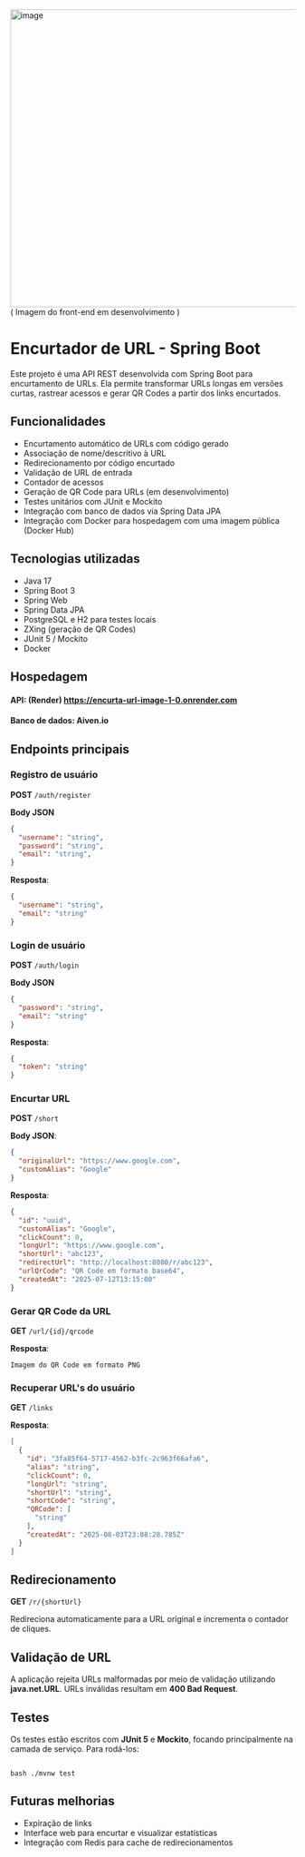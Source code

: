 <img width="1018" height="525" alt="image" src="https://github.com/user-attachments/assets/d1088934-6d50-4f96-91eb-7880dbc7ce48" />
( Imagem do front-end em desenvolvimento )

# Encurtador de URL - Spring Boot

Este projeto é uma API REST desenvolvida com Spring Boot para encurtamento de URLs. Ela permite transformar URLs longas em versões curtas, rastrear acessos e gerar QR Codes a partir dos links encurtados.

## Funcionalidades

- Encurtamento automático de URLs com código gerado
- Associação de nome/descritivo à URL
- Redirecionamento por código encurtado
- Validação de URL de entrada
- Contador de acessos
- Geração de QR Code para URLs (em desenvolvimento)
- Testes unitários com JUnit e Mockito
- Integração com banco de dados via Spring Data JPA
- Integração com Docker para hospedagem com uma imagem pública (Docker Hub)

## Tecnologias utilizadas

- Java 17
- Spring Boot 3
- Spring Web
- Spring Data JPA
- PostgreSQL e H2 para testes locais
- ZXing (geração de QR Codes)
- JUnit 5 / Mockito
- Docker

## Hospedagem
#### API: (Render) https://encurta-url-image-1-0.onrender.com
#### Banco de dados: Aiven.io

## Endpoints principais

### Registro de usuário
**POST** `/auth/register`

**Body JSON**
```json
{
  "username": "string",
  "password": "string",
  "email": "string",
}
```
**Resposta**:

```json
{
  "username": "string",
  "email": "string"
}
```

### Login de usuário

**POST** `/auth/login`

**Body JSON**
```json
{
  "password": "string",
  "email": "string"
}
```
**Resposta**:

```json
{
  "token": "string"
}
```

### Encurtar URL
**POST** `/short`

**Body JSON**:
```json
{
  "originalUrl": "https://www.google.com",
  "customAlias": "Google"
}
```
**Resposta**:

```json
{
  "id": "uuid",
  "customAlias": "Google",
  "clickCount": 0,
  "longUrl": "https://www.google.com",
  "shortUrl": "abc123",
  "redirectUrl": "http://localhost:8080/r/abc123",
  "urlQrCode": "QR Code em formato base64",
  "createdAt": "2025-07-12T13:15:00"
}
```

### Gerar QR Code da URL
**GET** `/url/{id}/qrcode`

**Resposta**:
```
Imagem do QR Code em formato PNG
```

### Recuperar URL's  do usuário
**GET** `/links`

**Resposta**:
```json
[
  {
    "id": "3fa85f64-5717-4562-b3fc-2c963f66afa6",
    "alias": "string",
    "clickCount": 0,
    "longUrl": "string",
    "shortUrl": "string",
    "shortCode": "string",
    "QRCode": [
      "string"
    ],
    "createdAt": "2025-08-03T23:08:28.785Z"
  }
]
```

## Redirecionamento
**GET** `/r/{shortUrl}`

Redireciona automaticamente para a URL original e incrementa o contador de cliques.

## Validação de URL

A aplicação rejeita URLs malformadas por meio de validação utilizando **java.net.URL**. URLs inválidas resultam em **400 Bad Request**.

## Testes

Os testes estão escritos com **JUnit 5** e **Mockito**, focando principalmente na camada de serviço. Para rodá-los:
```

bash ./mvnw test

```

## Futuras melhorias
- Expiração de links
- Interface web para encurtar e visualizar estatísticas
- Integração com Redis para cache de redirecionamentos
